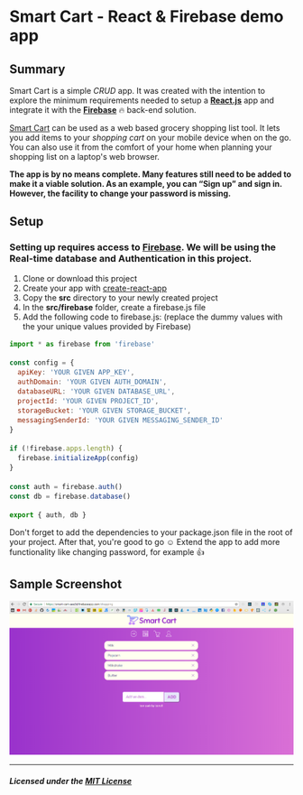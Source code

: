 # Smart Cart - React & Firebase demo app
## Summary

Smart Cart is a simple *CRUD* app. It was created with the intention to explore the minimum requirements  needed to setup a **[React.js](https://reactjs.org/)** app and integrate it with the **[Firebase](https://firebase.google.com/)** :fire: back-end solution.

[Smart Cart](https://smart-cart-aea3d.firebaseapp.com/) can be used as a web based grocery shopping list tool. It lets you add items to your *shopping cart* on your mobile device when on the go. You can also use it from the comfort of your home when planning your shopping list on a laptop's web browser.

**The app is by no means complete. Many features still need to be added to make it a viable solution. As an example, you can “Sign up” and sign in. However, the facility to change your password is missing.**

## Setup
### Setting up requires access to [Firebase](https://firebase.google.com/). We will be using the Real-time database and Authentication in this project.
1. Clone or download this project
2. Create your app with [create-react-app](https://github.com/facebook/create-react-app/blob/master/packages/react-scripts/template/README.md)
3. Copy the **src** directory to your newly created project
4. In the **src/firebase** folder, create a firebase.js file
5.  Add the following code to firebase.js: (replace the dummy values with the your unique values provided by Firebase)
```javascript
import * as firebase from 'firebase'

const config = {
  apiKey: 'YOUR GIVEN APP_KEY',
  authDomain: 'YOUR GIVEN AUTH_DOMAIN',
  databaseURL: 'YOUR GIVEN DATABASE_URL',
  projectId: 'YOUR GIVEN PROJECT_ID',
  storageBucket: 'YOUR GIVEN STORAGE_BUCKET',
  messagingSenderId: 'YOUR GIVEN MESSAGING_SENDER_ID'
}

if (!firebase.apps.length) {
  firebase.initializeApp(config)
}

const auth = firebase.auth()
const db = firebase.database()

export { auth, db }
```

Don't forget to add the dependencies to your package.json file in the root of your project.
After that, you're good to go :relaxed:
Extend the app to add more functionality like changing password, for example :+1:

## Sample Screenshot
![Sample screenshot](read-me-img/smart-cart-shopping.PNG)
***
##### Licensed under the [MIT License](LICENSE)
